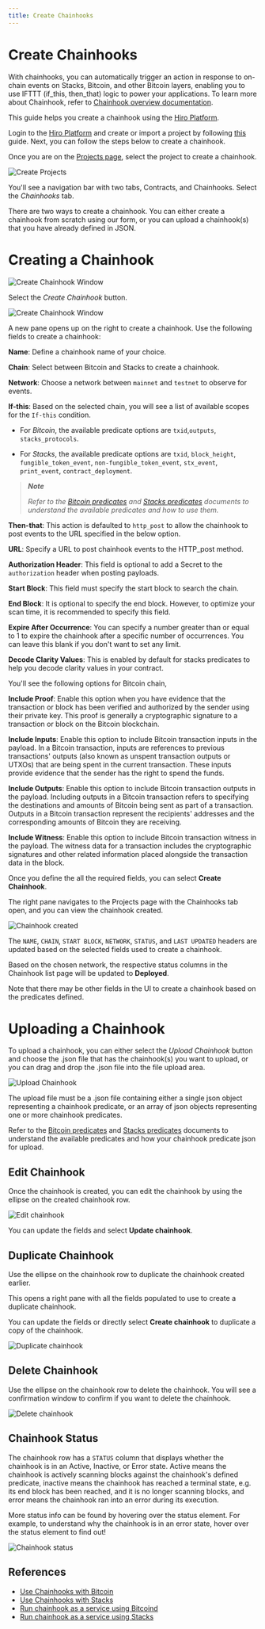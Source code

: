 ```yaml
---
title: Create Chainhooks
---
```


# Create Chainhooks

With chainhooks, you can automatically trigger an action in response to on-chain events on Stacks, Bitcoin, and other Bitcoin layers, enabling you to use IFTTT (if_this, then_that) logic to power your applications. To learn more about Chainhook, refer to [Chainhook overview documentation](https://docs.hiro.so/chainhook/overview).

This guide helps you create a chainhook using the [Hiro Platform](https://platform.hiro.so/).

Login to the [Hiro Platform](getting-started.md) and create or import a project by following [this](https://docs.hiro.so/platform/create-project) guide. Next, you can follow the steps below to create a chainhook.

Once you are on the [Projects page](https://platform.hiro.so), select the project to create a chainhook.

![Create Projects](./images/chainhook-create-project.jpeg)

You'll see a navigation bar with two tabs, Contracts, and Chainhooks. Select the _Chainhooks_ tab.

There are two ways to create a chainhook. You can either create a chainhook from scratch using our form, or you can upload a chainhook(s) that you have already defined in JSON.

# Creating a Chainhook

![Create Chainhook Window](./images/chainhook-select-chainhook-tab.jpeg)

Select the _Create Chainhook_ button.

![Create Chainhook Window](./images/chainhook-create-chainhook-window.jpeg)

A new pane opens up on the right to create a chainhook. Use the following fields to create a chainhook:

**Name**: Define a chainhook name of your choice.

**Chain**: Select between Bitcoin and Stacks to create a chainhook.

**Network**: Choose a network between `mainnet` and `testnet` to observe for events.

**If-this**: Based on the selected chain, you will see a list of available scopes for the `If-this` condition.

- For *Bitcoin*, the available predicate options are `txid`,`outputs`, `stacks_protocols`.

- For *Stacks*, the available predicate options are `txid`, `block_height`, `fungible_token_event`,
`non-fungible_token_event`, `stx_event`, `print_event`, `contract_deployment`.

> _**Note**_
>
> _Refer to the [Bitcoin predicates](https://docs.hiro.so/chainhook/how-to-guides/how-to-use-chainhooks-with-bitcoin) and [Stacks predicates](https://docs.hiro.so/chainhook/how-to-guides/how-to-use-chainhooks-with-stacks) documents to understand the available predicates and how to use them._

**Then-that**: This action is defaulted to `http_post` to allow the chainhook to post events to the URL specified in the below option.

**URL**: Specify a URL to post chainhook events to the HTTP_post method.

**Authorization Header**: This field is optional to add a Secret to the `authorization` header when posting payloads.

**Start Block**: This field must specify the start block to search the chain.

**End Block**: It is optional to specify the end block. However, to optimize your scan time, it is recommended to specify this field.

**Expire After Occurrence**: You can specify a number greater than or equal to 1 to expire the chainhook after a specific number of occurrences. You can leave this blank if you don't want to set any limit.

**Decode Clarity Values**: This is enabled by default for stacks predicates to help you decode clarity values in your contract.

You'll see the following options for Bitcoin chain,

**Include Proof**: Enable this option when you have evidence that the transaction or block has been verified and authorized by the sender using their private key. This proof is generally a cryptographic signature to a transaction or block on the Bitcoin blockchain.

**Include Inputs**: Enable this option to include Bitcoin transaction inputs in the payload. In a Bitcoin transaction, inputs are references to previous transactions' outputs (also known as unspent transaction outputs or UTXOs) that are being spent in the current transaction. These inputs provide evidence that the sender has the right to spend the funds.

**Include Outputs**: Enable this option to include Bitcoin transaction outputs in the payload. Including outputs in a Bitcoin transaction refers to specifying the destinations and amounts of Bitcoin being sent as part of a transaction. Outputs in a Bitcoin transaction represent the recipients' addresses and the corresponding amounts of Bitcoin they are receiving.

**Include Witness**: Enable this option to include Bitcoin transaction witness in the payload. The witness data for a transaction includes the cryptographic signatures and other related information placed alongside the transaction data in the block.

Once you define the all the required fields, you can select **Create Chainhook**.

The right pane navigates to the Projects page with the Chainhooks tab open, and you can view the chainhook created.

![Chainhook created](images/chainhook-created.jpeg)

The `NAME`, `CHAIN`, `START BLOCK`, `NETWORK`, `STATUS`, and `LAST UPDATED` headers are updated based on the selected fields used to create a chainhook.

Based on the chosen network, the respective status columns in the Chainhook list page will be updated to **Deployed**.

Note that there may be other fields in the UI to create a chainhook based on the predicates defined.

# Uploading a Chainhook

To upload a chainhook, you can either select the _Upload Chainhook_ button and choose the .json file that has the chainhook(s) you want to upload, or you can drag and drop the .json file into the file upload area. 

![Upload Chainhook](./images/chainhook-upload.jpeg)

The upload file must be a .json file containing either a single json object representing a chainhook predicate, or an array of json objects representing one or more chainhook predicates. 

Refer to the [Bitcoin predicates](https://docs.hiro.so/chainhook/how-to-guides/how-to-use-chainhooks-with-bitcoin) and [Stacks predicates](https://docs.hiro.so/chainhook/how-to-guides/how-to-use-chainhooks-with-stacks) documents to understand the available predicates and how your chainhook predicate json for upload.

## Edit Chainhook

Once the chainhook is created, you can edit the chainhook by using the ellipse on the created chainhook row.

![Edit chainhook](images/chainhook-edit-chainhook.jpeg)

You can update the fields and select **Update chainhook**.

## Duplicate Chainhook

Use the ellipse on the chainhook row to duplicate the chainhook created earlier.

This opens a right pane with all the fields populated to use to create a duplicate chainhook.

You can update the fields or directly select **Create chainhook** to duplicate a copy of the chainhook.

![Duplicate chainhook](images/chainhook-duplicate.jpeg)

## Delete Chainhook

Use the ellipse on the chainhook row to delete the chainhook. You will see a confirmation window to confirm if you want to delete the chainhook.

![Delete chainhook](images/chainhook-delete-confirmation-window.jpeg)

## Chainhook Status

The chainhook row has a `STATUS` column that displays whether the chainhook is in an Active, Inactive, or Error state. Active means the chainhook is actively scanning blocks against the chainhook's defined predicate, inactive means the chainhook has reached a terminal state, e.g. its end block has been reached, and it is no longer scanning blocks, and error means the chainhook ran into an error during its execution. 

More status info can be found by hovering over the status element. For example, to understand why the chainhook is in an error state, hover over the status element to find out!

![Chainhook status](images/chainhook-status-info.jpeg)

## References

- [Use Chainhooks with Bitcoin](https://docs.hiro.so/chainhook/how-to-guides/how-to-use-chainhooks-with-bitcoin)
- [Use Chainhooks with Stacks](https://docs.hiro.so/chainhook/how-to-guides/how-to-use-chainhooks-with-stacks)
- [Run chainhook as a service using Bitcoind](https://docs.hiro.so/chainhook/how-to-guides/how-to-run-chainhook-as-a-service-using-bitcoind)
- [Run chainhook as a service using Stacks](https://docs.hiro.so/chainhook/how-to-guides/how-to-run-chainhook-as-a-service-using-stacks)
